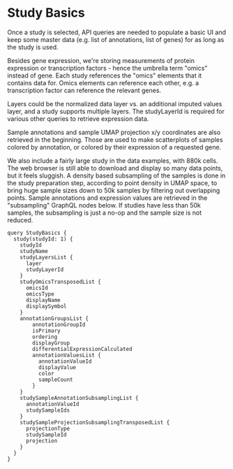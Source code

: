 # Study Basics

Once a study is selected, API queries are needed to populate a basic UI and keep some master data (e.g. list
of annotations, list of genes) for as long as the study is used.

Besides gene expression, we're storing measurements of protein expression or transcription factors - hence the
umbrella term "omics" instead of gene. Each study references the "omics" elements that it contains data for.
Omics elements can reference each other, e.g. a transcription factor can reference the relevant genes.

Layers could be the normalized data layer vs. an additional imputed values layer, and a study supports multiple
layers. The studyLayerId is required for various other queries to retrieve expression data.

Sample annotations and sample UMAP projection x/y coordinates are also retrieved in the beginning. Those are
used to make scatterplots of samples colored by annotation, or colored by their expression of a requested gene.

We also include a fairly large study in the data examples, with 880k cells. The web browser is still able to
download and display so many data points, but it feels sluggish. A density based subsampling of the samples
is done in the study preparation step, according to point density in UMAP space, to bring huge sample sizes down
to 50k samples by filtering out overlapping points. Sample annotations and expression values are retrieved
in the "subsampling" GraphQL nodes below. If studies have less than 50k samples, the subsampling is just a no-op
and the sample size is not reduced.

```gql
query StudyBasics {
  study(studyId: 1) {
    studyId
    studyName
    studyLayersList {
      layer
      studyLayerId
    }
    studyOmicsTransposedList {
      omicsId
      omicsType
      displayName
      displaySymbol
    }
    annotationGroupsList {
        annotationGroupId
        isPrimary
        ordering
        displayGroup
        differentialExpressionCalculated
        annotationValuesList {
          annotationValueId
          displayValue
          color
          sampleCount
        }
    }
    studySampleAnnotationSubsamplingList {
      annotationValueId
      studySampleIds
    }
    studySampleProjectionSubsamplingTransposedList {
      projectionType
      studySampleId
      projection
    }
  }
}
```
